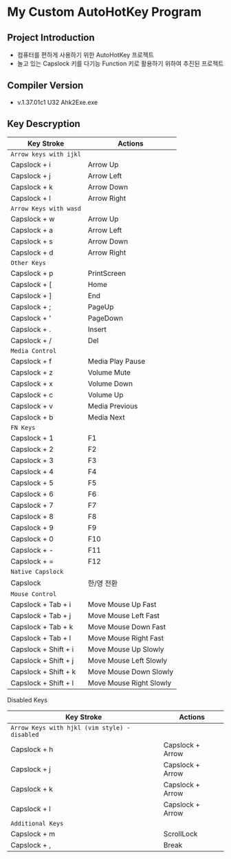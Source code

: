 # My Custom AutoHotKey Program

## Project Introduction

- 컴퓨터를 편하게 사용하기 위한 AutoHotKey 프로젝트
- 놀고 있는 Capslock 키를 다기능 Function 키로 활용하기 위하여 추진된 프로젝트

## Compiler Version

- v.1.37.01c1 U32 Ahk2Exe.exe

## Key Descryption

| Key Stroke | Actions |
| -------------------- | ----------------------- |
| `Arrow keys with ijkl`| |
| Capslock + i | Arrow Up                |
| Capslock + j | Arrow Left              |
| Capslock + k | Arrow Down              |
| Capslock + l | Arrow Right             |
| `Arrow Keys with wasd` | |
| Capslock + w | Arrow Up                |
| Capslock + a | Arrow Left              |
| Capslock + s | Arrow Down              |
| Capslock + d | Arrow Right             |
| `Other Keys` | |
| Capslock + p | PrintScreen             |
| Capslock + [ | Home                    |
| Capslock + ] | End                     |
| Capslock + ; | PageUp                  |
| Capslock + ' | PageDown                |
| Capslock + . | Insert                  |
| Capslock + / | Del                     |
| `Media Control` | |
| Capslock + f | Media Play Pause        |
| Capslock + z | Volume Mute             |
| Capslock + x | Volume Down             |
| Capslock + c | Volume Up               |
| Capslock + v | Media Previous          |
| Capslock + b | Media Next              |
| `FN Keys` | |
| Capslock + 1 | F1                      |
| Capslock + 2 | F2                      |
| Capslock + 3 | F3                      |
| Capslock + 4 | F4                      |
| Capslock + 5 | F5                      |
| Capslock + 6 | F6                      |
| Capslock + 7 | F7                      |
| Capslock + 8 | F8                      |
| Capslock + 9 | F9                      |
| Capslock + 0 | F10                     |
| Capslock + - | F11                     |
| Capslock + = | F12                     |
| `Native Capslock` | |
| Capslock | 한/영 전환              |
| `Mouse Control` | |
| Capslock + Tab + i   | Move Mouse Up Fast      |
| Capslock + Tab + j   | Move Mouse Left Fast    |
| Capslock + Tab + k   | Move Mouse Down Fast    |
| Capslock + Tab + l   | Move Mouse Right Fast   |
| Capslock + Shift + i | Move Mouse Up Slowly    |
| Capslock + Shift + j | Move Mouse Left Slowly  |
| Capslock + Shift + k | Move Mouse Down Slowly  |
| Capslock + Shift + l | Move Mouse Right Slowly  |

Disabled Keys

| Key Stroke | Actions |
|-|-|
| `Arrow Keys with hjkl (vim style) - disabled` | |
| Capslock + h | Capslock + Arrow |
| Capslock + j | Capslock + Arrow |
| Capslock + k | Capslock + Arrow |
| Capslock + l | Capslock + Arrow |
| `Additional Keys` | |
| Capslock + m | ScrollLock       |
| Capslock + , | Break            |
